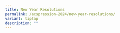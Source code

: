 ```yaml
---
title: New Year Resolutions
permalink: /acspression-2024/new-year-resolutions/
variant: tiptap
description: ""
---
```

